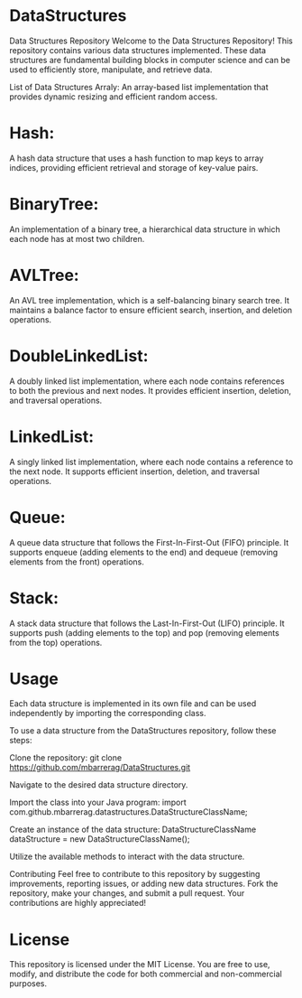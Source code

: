 # DataStructures
Data Structures Repository
Welcome to the Data Structures Repository! This repository contains various data structures implemented. These data structures are fundamental building blocks in computer science and can be used to efficiently store, manipulate, and retrieve data.

List of Data Structures
Arraly: An array-based list implementation that provides dynamic resizing and efficient random access.

# Hash: 
A hash data structure that uses a hash function to map keys to array indices, providing efficient retrieval and storage of key-value pairs.

# BinaryTree: 
An implementation of a binary tree, a hierarchical data structure in which each node has at most two children.

# AVLTree: 
An AVL tree implementation, which is a self-balancing binary search tree. It maintains a balance factor to ensure efficient search, insertion, and deletion operations.

# DoubleLinkedList: 
A doubly linked list implementation, where each node contains references to both the previous and next nodes. It provides efficient insertion, deletion, and traversal operations.

# LinkedList: 
A singly linked list implementation, where each node contains a reference to the next node. It supports efficient insertion, deletion, and traversal operations.

# Queue: 
A queue data structure that follows the First-In-First-Out (FIFO) principle. It supports enqueue (adding elements to the end) and dequeue (removing elements from the front) operations.

# Stack: 
A stack data structure that follows the Last-In-First-Out (LIFO) principle. It supports push (adding elements to the top) and pop (removing elements from the top) operations.

# Usage

Each data structure is implemented in its own file and can be used independently by importing the corresponding class.

To use a data structure from the DataStructures repository, follow these steps:

Clone the repository: git clone https://github.com/mbarrerag/DataStructures.git

Navigate to the desired data structure directory.

Import the class into your Java program: import com.github.mbarrerag.datastructures.DataStructureClassName;

Create an instance of the data structure: DataStructureClassName dataStructure = new DataStructureClassName();

Utilize the available methods to interact with the data structure.

Contributing
Feel free to contribute to this repository by suggesting improvements, reporting issues, or adding new data structures. Fork the repository, make your changes, and submit a pull request. Your contributions are highly appreciated!

# License
This repository is licensed under the MIT License. You are free to use, modify, and distribute the code for both commercial and non-commercial purposes.
